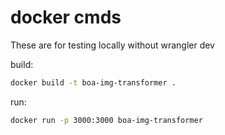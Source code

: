 # docker cmds

These are for testing locally without wrangler dev

build:
```bash
docker build -t boa-img-transformer .
```

run:
```bash
docker run -p 3000:3000 boa-img-transformer
```





